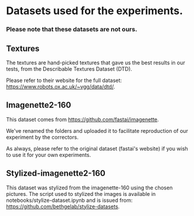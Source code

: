 # Datasets used for the experiments.

### Please note that these datasets are not ours.

## Textures 

The textures are hand-picked textures that gave us the best results in our tests, 
from the Describable Textures Dataset (DTD). 

Please refer to their website for the full dataset: https://www.robots.ox.ac.uk/~vgg/data/dtd/.

## Imagenette2-160

This dataset comes from https://github.com/fastai/imagenette. 

We've renamed the folders and uploaded it to facilitate reproduction of our experiment by the correctors.

As always, please refer to the original dataset (fastai's website) if you wish to use it for your own experiments.

## Stylized-imagenette2-160

This dataset was stylized from the imagenette-160 using the chosen pictures. 
The script used to stylized the images is available in notebooks/stylize-dataset.ipynb and is issued from:
https://github.com/bethgelab/stylize-datasets.
